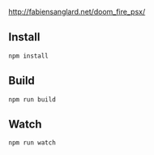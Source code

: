http://fabiensanglard.net/doom_fire_psx/

## Install

```
npm install
```

## Build

```
npm run build
```

## Watch

```
npm run watch
```
